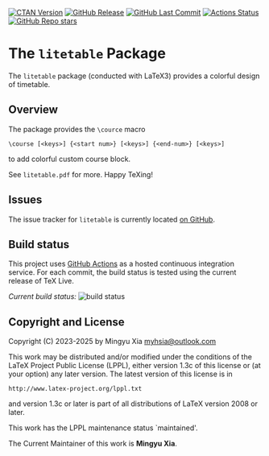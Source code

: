 [![CTAN Version](https://img.shields.io/ctan/v/litetable)](https://ctan.org/pkg/litetable)
[![GitHub Release](https://img.shields.io/github/v/release/myhsia/litetable)](https://github.com/myhsia/litetable/releases/latest)
[![GitHub Last Commit](https://img.shields.io/github/last-commit/myhsia/litetable)](https://github.com/myhsia/litetable/commits)
[![Actions Status](https://github.com/myhsia/litetable/actions/workflows/main.yaml/badge.svg?branch=main)](https://github.com/myhsia/litetable/actions)
[![GitHub Repo stars](https://img.shields.io/github/stars/myhsia/litetable)](https://github.com/myhsia/litetable)

The `litetable` Package
=======================

The `litetable` package (conducted with LaTeX3) provides a colorful design
of timetable.

Overview
--------

The package provides the `\cource` macro

    \course [<keys>] {<start num>} [<keys>] {<end-num>} [<keys>]

to add colorful custom course block.

See `litetable.pdf` for more. Happy TeXing!

Issues
------

The issue tracker for `litetable` is currently located
[on GitHub](https://github.com/myhsia/litetable/issues).

Build status
------------

This project uses [GitHub Actions](https://github.com/features/actions)
as a hosted continuous integration service. For each commit, the build status
is tested using the current release of TeX Live.

_Current build status:_ ![build status](https://github.com/myhsia/litetable/actions/workflows/main.yaml/badge.svg?branch=main)

Copyright and License
---------------------

Copyright (C) 2023-2025 by Mingyu Xia <myhsia@outlook.com>

This work may be distributed and/or modified under the conditions
of the LaTeX Project Public License (LPPL), either version 1.3c of
this license or (at your option) any later version.
The latest version of this license is in

    http://www.latex-project.org/lppl.txt

and version 1.3c or later is part of all distributions of LaTeX
version 2008 or later.

This work has the LPPL maintenance status `maintained'.

The Current Maintainer of this work is **Mingyu Xia**.
